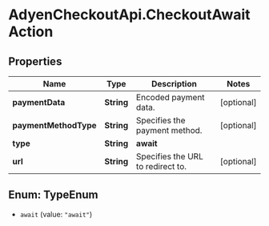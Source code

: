 # AdyenCheckoutApi.CheckoutAwaitAction

## Properties

Name | Type | Description | Notes
------------ | ------------- | ------------- | -------------
**paymentData** | **String** | Encoded payment data. | [optional] 
**paymentMethodType** | **String** | Specifies the payment method. | [optional] 
**type** | **String** | **await** | 
**url** | **String** | Specifies the URL to redirect to. | [optional] 



## Enum: TypeEnum


* `await` (value: `"await"`)




